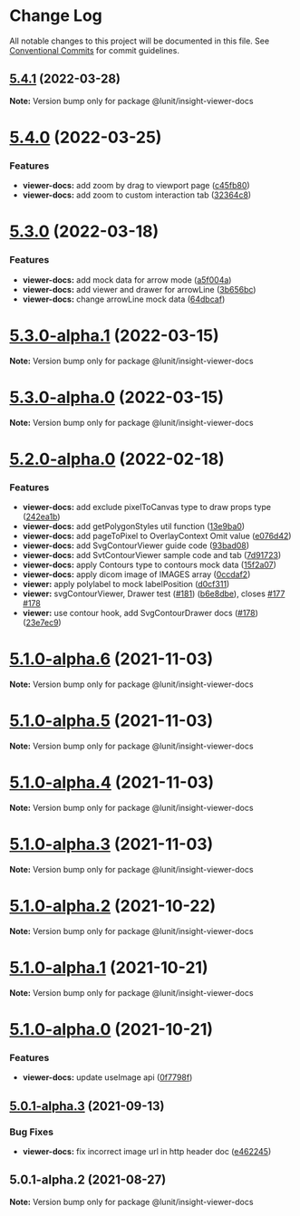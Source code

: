 # Change Log

All notable changes to this project will be documented in this file.
See [Conventional Commits](https://conventionalcommits.org) for commit guidelines.

## [5.4.1](https://github.com/lunit-io/frontend-components/compare/@lunit/insight-viewer-docs@5.4.0...@lunit/insight-viewer-docs@5.4.1) (2022-03-28)

**Note:** Version bump only for package @lunit/insight-viewer-docs





# [5.4.0](https://github.com/lunit-io/frontend-components/compare/@lunit/insight-viewer-docs@5.3.0...@lunit/insight-viewer-docs@5.4.0) (2022-03-25)


### Features

* **viewer-docs:** add zoom by drag to viewport page ([c45fb80](https://github.com/lunit-io/frontend-components/commit/c45fb805c51de64aa23b6b986991b08011ebcd2a))
* **viewer-docs:** add zoom to custom interaction tab ([32364c8](https://github.com/lunit-io/frontend-components/commit/32364c876f54b7186bb137d3c8e35f27bb498e40))





# [5.3.0](https://github.com/lunit-io/frontend-components/compare/@lunit/insight-viewer-docs@5.3.0-alpha.1...@lunit/insight-viewer-docs@5.3.0) (2022-03-18)


### Features

* **viewer-docs:** add mock data for arrow mode ([a5f004a](https://github.com/lunit-io/frontend-components/commit/a5f004a3dcf7b0b2c4448f29d8a1bcd67bb1164a))
* **viewer-docs:** add viewer and drawer for arrowLine ([3b656bc](https://github.com/lunit-io/frontend-components/commit/3b656bc389dedec72c134bf7043c9c04379d5a77))
* **viewer-docs:** change arrowLine mock data ([64dbcaf](https://github.com/lunit-io/frontend-components/commit/64dbcafa564ebd265f686f1b57ca72ddbd58846b))





# [5.3.0-alpha.1](https://github.com/lunit-io/frontend-components/compare/@lunit/insight-viewer-docs@5.3.0-alpha.0...@lunit/insight-viewer-docs@5.3.0-alpha.1) (2022-03-15)

**Note:** Version bump only for package @lunit/insight-viewer-docs





# [5.3.0-alpha.0](https://github.com/lunit-io/frontend-components/compare/@lunit/insight-viewer-docs@5.2.0-alpha.0...@lunit/insight-viewer-docs@5.3.0-alpha.0) (2022-03-15)

**Note:** Version bump only for package @lunit/insight-viewer-docs





# [5.2.0-alpha.0](https://github.com/lunit-io/frontend-components/compare/@lunit/insight-viewer-docs@5.1.0-alpha.6...@lunit/insight-viewer-docs@5.2.0-alpha.0) (2022-02-18)


### Features

* **viewer-docs:** add exclude pixelToCanvas type to draw props type ([242ea1b](https://github.com/lunit-io/frontend-components/commit/242ea1bfd0e86ab841e2a8713b4b6f1c80c09249))
* **viewer-docs:** add getPolygonStyles util function ([13e9ba0](https://github.com/lunit-io/frontend-components/commit/13e9ba012f34c37be3619bd20c5fa233b02dfed1))
* **viewer-docs:** add pageToPixel to OverlayContext Omit value ([e076d42](https://github.com/lunit-io/frontend-components/commit/e076d42f191ee803302c20a80fd1ae3307e7c92a))
* **viewer-docs:** add SvgContourViewer guide code ([93bad08](https://github.com/lunit-io/frontend-components/commit/93bad08af943651b2f1c227af92c256a2292d123))
* **viewer-docs:** add SvtContourViewer sample code and tab ([7d91723](https://github.com/lunit-io/frontend-components/commit/7d917233c3a5df12936feaf4b7a0af377d10e0b9))
* **viewer-docs:** apply Contours type to contours mock data ([15f2a07](https://github.com/lunit-io/frontend-components/commit/15f2a07cf5d3d15af75078cf4983cf09ad648928))
* **viewer-docs:** apply dicom image of IMAGES array ([0ccdaf2](https://github.com/lunit-io/frontend-components/commit/0ccdaf2959b27cfd8adddf493d700d5e1679cb2f))
* **viewer:** apply polylabel to mock labelPosition ([d0cf311](https://github.com/lunit-io/frontend-components/commit/d0cf3111bcbe3df9033abd598a6e915a85a6bc34))
* **viewer:** svgContourViewer, Drawer test ([#181](https://github.com/lunit-io/frontend-components/issues/181)) ([b6e8dbe](https://github.com/lunit-io/frontend-components/commit/b6e8dbe4c78e72cd4f406b0c09adf492b75f48c0)), closes [#177](https://github.com/lunit-io/frontend-components/issues/177) [#178](https://github.com/lunit-io/frontend-components/issues/178)
* **viewer:** use contour hook, add SvgContourDrawer docs ([#178](https://github.com/lunit-io/frontend-components/issues/178)) ([23e7ec9](https://github.com/lunit-io/frontend-components/commit/23e7ec963a1954ce6c733c638d4839f34d4fc740))





# [5.1.0-alpha.6](https://github.com-work/lunit-io/frontend-components/compare/@lunit/insight-viewer-docs@5.1.0-alpha.2...@lunit/insight-viewer-docs@5.1.0-alpha.6) (2021-11-03)

**Note:** Version bump only for package @lunit/insight-viewer-docs





# [5.1.0-alpha.5](https://github.com-work/lunit-io/frontend-components/compare/@lunit/insight-viewer-docs@5.1.0-alpha.2...@lunit/insight-viewer-docs@5.1.0-alpha.5) (2021-11-03)

**Note:** Version bump only for package @lunit/insight-viewer-docs





# [5.1.0-alpha.4](https://github.com-work/lunit-io/frontend-components/compare/@lunit/insight-viewer-docs@5.1.0-alpha.2...@lunit/insight-viewer-docs@5.1.0-alpha.4) (2021-11-03)

**Note:** Version bump only for package @lunit/insight-viewer-docs





# [5.1.0-alpha.3](https://github.com-work/lunit-io/frontend-components/compare/@lunit/insight-viewer-docs@5.1.0-alpha.2...@lunit/insight-viewer-docs@5.1.0-alpha.3) (2021-11-03)

**Note:** Version bump only for package @lunit/insight-viewer-docs





# [5.1.0-alpha.2](https://github.com-work/lunit-io/frontend-components/compare/@lunit/insight-viewer-docs@5.1.0-alpha.1...@lunit/insight-viewer-docs@5.1.0-alpha.2) (2021-10-22)

**Note:** Version bump only for package @lunit/insight-viewer-docs





# [5.1.0-alpha.1](https://github.com-work/lunit-io/frontend-components/compare/@lunit/insight-viewer-docs@5.1.0-alpha.0...@lunit/insight-viewer-docs@5.1.0-alpha.1) (2021-10-21)

**Note:** Version bump only for package @lunit/insight-viewer-docs





# [5.1.0-alpha.0](https://github.com-work/lunit-io/frontend-components/compare/@lunit/insight-viewer-docs@5.0.1-alpha.3...@lunit/insight-viewer-docs@5.1.0-alpha.0) (2021-10-21)


### Features

* **viewer-docs:** update useImage api ([0f7798f](https://github.com-work/lunit-io/frontend-components/commit/0f7798f6e3b6502094bb50d8527598c00f788c77))





## [5.0.1-alpha.3](https://github.com/lunit-io/frontend-components/compare/@lunit/insight-viewer-docs@5.0.1-alpha.2...@lunit/insight-viewer-docs@5.0.1-alpha.3) (2021-09-13)


### Bug Fixes

* **viewer-docs:** fix incorrect image url in http header doc ([e462245](https://github.com/lunit-io/frontend-components/commit/e4622455ba02792c9c61564086d63282f038f4c0))





## 5.0.1-alpha.2 (2021-08-27)

**Note:** Version bump only for package @lunit/insight-viewer-docs
